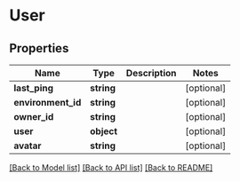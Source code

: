 # User

## Properties
Name | Type | Description | Notes
------------ | ------------- | ------------- | -------------
**last_ping** | **string** |  | [optional] 
**environment_id** | **string** |  | [optional] 
**owner_id** | **string** |  | [optional] 
**user** | **object** |  | [optional] 
**avatar** | **string** |  | [optional] 

[[Back to Model list]](../README.md#documentation-for-models) [[Back to API list]](../README.md#documentation-for-api-endpoints) [[Back to README]](../README.md)


